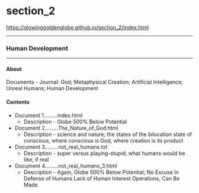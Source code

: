 # section_2
https://glowinggoldenglobe.github.io/section_2/index.html 
<hr>
<h3>Human Development</h3>
<hr>
<h4>About</h4>
Documents - Journal:  God;  Metaphysical Creation;  Artificial Intelligence;  Unreal Humans;  Human Development
<br>
<h4>Contents</h4>
<ul>
          <li>Document 1.........index.html<ul>
                    <li>Description - Globe 500% Below Potential</li></ul></li>
          <li>Document 2.........The_Nature_of_God.html<ul>
                <li>Description - science and nature;  the states of the bilocation state of conscious, where conscious is God, where creation is its product</li></ul></li>
          <li>Document 3.........not_real_humans.txt<ul>
                <li>Description - super versus playing-stupid; what humans would be like, if real</li></ul></li>
          <li>Document 4.........not_real_humans_3.html<ul>
                <li>Description - Again, Globe 500% Below Potential; No Excuse In Defense of Humans Lack of Human Interest Operations, Can Be Made.</li></ul></li>
</ul>
